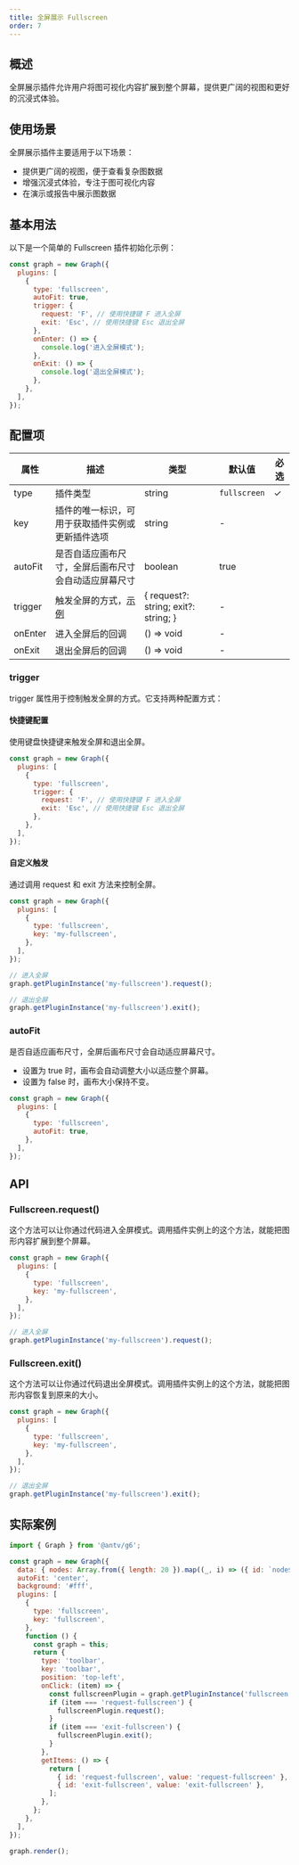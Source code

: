 ```yaml
---
title: 全屏展示 Fullscreen
order: 7
---
```


## 概述

全屏展示插件允许用户将图可视化内容扩展到整个屏幕，提供更广阔的视图和更好的沉浸式体验。

## 使用场景

全屏展示插件主要适用于以下场景：

- 提供更广阔的视图，便于查看复杂图数据
- 增强沉浸式体验，专注于图可视化内容
- 在演示或报告中展示图数据

## 基本用法

以下是一个简单的 Fullscreen 插件初始化示例：

```js
const graph = new Graph({
  plugins: [
    {
      type: 'fullscreen',
      autoFit: true,
      trigger: {
        request: 'F', // 使用快捷键 F 进入全屏
        exit: 'Esc', // 使用快捷键 Esc 退出全屏
      },
      onEnter: () => {
        console.log('进入全屏模式');
      },
      onExit: () => {
        console.log('退出全屏模式');
      },
    },
  ],
});
```

## 配置项

| 属性    | 描述                                                 | 类型                                 | 默认值       | 必选 |
| ------- | ---------------------------------------------------- | ------------------------------------ | ------------ | ---- |
| type    | 插件类型                                             | string                               | `fullscreen` | ✓    |
| key     | 插件的唯一标识，可用于获取插件实例或更新插件选项     | string                               | -            |      |
| autoFit | 是否自适应画布尺寸，全屏后画布尺寸会自动适应屏幕尺寸 | boolean                              | true         |      |
| trigger | 触发全屏的方式，[示例](#trigger)                     | { request?: string; exit?: string; } | -            |      |
| onEnter | 进入全屏后的回调                                     | () => void                           | -            |      |
| onExit  | 退出全屏后的回调                                     | () => void                           | -            |      |

### trigger

trigger 属性用于控制触发全屏的方式。它支持两种配置方式：

#### 快捷键配置

使用键盘快捷键来触发全屏和退出全屏。

```js
const graph = new Graph({
  plugins: [
    {
      type: 'fullscreen',
      trigger: {
        request: 'F', // 使用快捷键 F 进入全屏
        exit: 'Esc', // 使用快捷键 Esc 退出全屏
      },
    },
  ],
});
```

#### 自定义触发

通过调用 request 和 exit 方法来控制全屏。

```js
const graph = new Graph({
  plugins: [
    {
      type: 'fullscreen',
      key: 'my-fullscreen',
    },
  ],
});

// 进入全屏
graph.getPluginInstance('my-fullscreen').request();

// 退出全屏
graph.getPluginInstance('my-fullscreen').exit();
```

### autoFit

是否自适应画布尺寸，全屏后画布尺寸会自动适应屏幕尺寸。

- 设置为 true 时，画布会自动调整大小以适应整个屏幕。
- 设置为 false 时，画布大小保持不变。

```js
const graph = new Graph({
  plugins: [
    {
      type: 'fullscreen',
      autoFit: true,
    },
  ],
});
```

## API

### Fullscreen.request()

这个方法可以让你通过代码进入全屏模式。调用插件实例上的这个方法，就能把图形内容扩展到整个屏幕。

```js
const graph = new Graph({
  plugins: [
    {
      type: 'fullscreen',
      key: 'my-fullscreen',
    },
  ],
});

// 进入全屏
graph.getPluginInstance('my-fullscreen').request();
```

### Fullscreen.exit()

这个方法可以让你通过代码退出全屏模式。调用插件实例上的这个方法，就能把图形内容恢复到原来的大小。

```js
const graph = new Graph({
  plugins: [
    {
      type: 'fullscreen',
      key: 'my-fullscreen',
    },
  ],
});

// 退出全屏
graph.getPluginInstance('my-fullscreen').exit();
```

## 实际案例

```js | ob { inject: true }
import { Graph } from '@antv/g6';

const graph = new Graph({
  data: { nodes: Array.from({ length: 20 }).map((_, i) => ({ id: `node${i}` })) },
  autoFit: 'center',
  background: '#fff',
  plugins: [
    {
      type: 'fullscreen',
      key: 'fullscreen',
    },
    function () {
      const graph = this;
      return {
        type: 'toolbar',
        key: 'toolbar',
        position: 'top-left',
        onClick: (item) => {
          const fullscreenPlugin = graph.getPluginInstance('fullscreen');
          if (item === 'request-fullscreen') {
            fullscreenPlugin.request();
          }
          if (item === 'exit-fullscreen') {
            fullscreenPlugin.exit();
          }
        },
        getItems: () => {
          return [
            { id: 'request-fullscreen', value: 'request-fullscreen' },
            { id: 'exit-fullscreen', value: 'exit-fullscreen' },
          ];
        },
      };
    },
  ],
});

graph.render();
```
